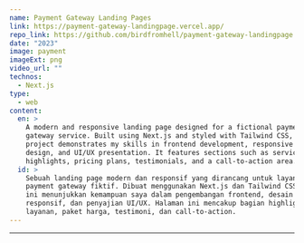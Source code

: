 ```yaml
---
name: Payment Gateway Landing Pages
link: https://payment-gateway-landingpage.vercel.app/
repo_link: https://github.com/birdfromhell/payment-gateway-landingpage
date: "2023"
image: payment
imageExt: png
video_url: ""
technos:
  - Next.js
type:
  - web
content:
  en: >
    A modern and responsive landing page designed for a fictional payment
    gateway service. Built using Next.js and styled with Tailwind CSS, this
    project demonstrates my skills in frontend development, responsive layout
    design, and UI/UX presentation. It features sections such as service
    highlights, pricing plans, testimonials, and a call-to-action area.
  id: >
    Sebuah landing page modern dan responsif yang dirancang untuk layanan
    payment gateway fiktif. Dibuat menggunakan Next.js dan Tailwind CSS, proyek
    ini menunjukkan kemampuan saya dalam pengembangan frontend, desain layout
    responsif, dan penyajian UI/UX. Halaman ini mencakup bagian highlight
    layanan, paket harga, testimoni, dan call-to-action.
---
```


---

